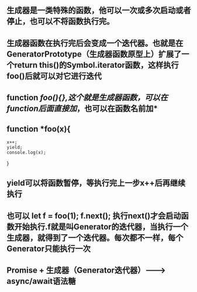 ## 生成器是一类特殊的函数，他可以一次或多次启动或者停止，也可以不将函数执行完。
## 生成器函数在执行完后会变成一个迭代器。也就是在GeneratorPrototype（生成器函数原型上）扩展了一个return this()的Symbol.iterator函数，这样执行foo()后就可以对它进行迭代
## function *foo(){},这个就是生成器函数，可以在function后面直接加*，也可以在函数名前加*
## function *foo(x){
    x++;
    yield;
    console.log(x);
}
##  yield可以将函数暂停，等执行完上一步x++后再继续执行
##  也可以 let f = foo(1); f.next(); 执行next()才会启动函数开始执行.f就是叫Generator的迭代器，当执行一个生成器，就得到了一个迭代器。每次都不一样，每个Generator只能执行一次

## Promise + 生成器（Generator迭代器）---> async/await语法糖
